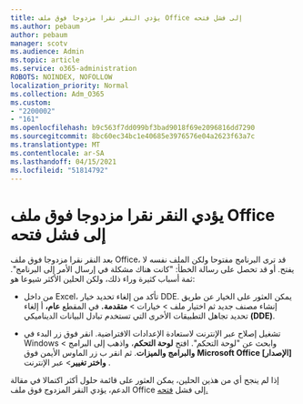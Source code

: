 ```yaml
---
title: يؤدي النقر نقرا مزدوجا فوق ملف Office إلى فشل فتحه
ms.author: pebaum
author: pebaum
manager: scotv
ms.audience: Admin
ms.topic: article
ms.service: o365-administration
ROBOTS: NOINDEX, NOFOLLOW
localization_priority: Normal
ms.collection: Adm_O365
ms.custom:
- "2200002"
- "161"
ms.openlocfilehash: b9c563f7dd099bf3bad9018f69e2096816dd7290
ms.sourcegitcommit: 8bc60ec34bc1e40685e3976576e04a2623f63a7c
ms.translationtype: MT
ms.contentlocale: ar-SA
ms.lasthandoff: 04/15/2021
ms.locfileid: "51814792"
---
```

# <a name="double-clicking-an-office-file-fails-to-open-it"></a>يؤدي النقر نقرا مزدوجا فوق ملف Office إلى فشل فتحه

بعد النقر نقرا مزدوجا فوق ملف Office، قد ترى البرنامج مفتوحا ولكن الملف نفسه لا يفتح. أو قد تحصل على رسالة الخطأ: "كانت هناك مشكلة في إرسال الأمر إلى البرنامج". ثمة أسباب كثيرة وراء ذلك، ولكن الحلين الأكثر شيوعا هو:

- من داخل Excel، تأكد من إلغاء تحديد خيار DDE. يمكن العثور على الخيار عن طريق إنشاء مصنف جديد ثم اختيار ملف > خيارات > **متقدمة.** في المقطع **عام،** أ إلغاء تحديد تجاهل التطبيقات الأخرى التي تستخدم تبادل البيانات الديناميكي **(DDE)**.

- تشغيل إصلاح عبر الإنترنت لاستعادة الإعدادات الافتراضية. انقر فوق زر البدء في Windows وابحث عن "لوحة التحكم". افتح **لوحة التحكم**، واذهب إلى البرامج > **والبرامج والميزات**. ثم انقر ب زر الماوس الأيمن فوق **Microsoft Office [الإصدار]** **واختر تغيير**> عبر الإنترنت .

إذا لم ينجح أي من هذين الحلين، يمكن العثور على قائمة حلول أكثر اكتمالا في مقالة الدعم، يؤدي النقر المزدوج فوق ملف Office إلى فشل [فتحه.](https://support.office.com/article/Double-clicking-an-Office-file-fails-to-open-it-1e9c0ad9-34c8-4440-a42e-d30186b29ed6)
